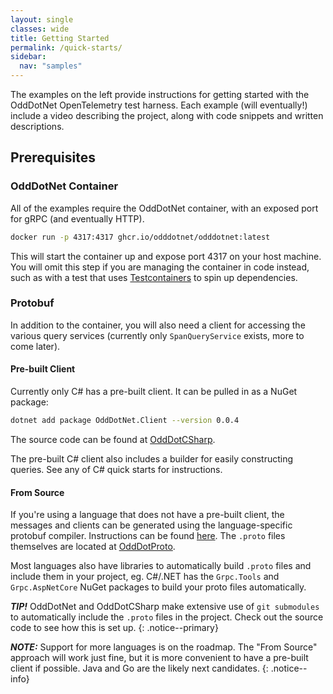 ```yaml
---
layout: single
classes: wide
title: Getting Started
permalink: /quick-starts/
sidebar:
  nav: "samples"
---
```

The examples on the left provide instructions for getting started with the OddDotNet
OpenTelemetry test harness. Each example (will eventually!) include a video 
describing the project, along with code snippets and written descriptions.

## Prerequisites
### OddDotNet Container
All of the examples require the OddDotNet container, with an exposed port for gRPC
(and eventually HTTP). 

```bash
docker run -p 4317:4317 ghcr.io/odddotnet/odddotnet:latest
```

This will start the container up and expose port 4317 on your host machine. You will
omit this step if you are managing the container in code instead, such as with a test
that uses [Testcontainers](https://testcontainers.com/) to spin up dependencies.

### Protobuf
In addition to the container, you will also need a client for accessing the various
query services (currently only `SpanQueryService` exists, more to come later).

#### Pre-built Client
Currently only C# has a pre-built client. It can be pulled in as a NuGet package:

```bash
dotnet add package OddDotNet.Client --version 0.0.4
```

The source code can be found at [OddDotCSharp](https://github.com/OddDotNet/OddDotCSharp).

The pre-built C# client also includes a builder for easily constructing queries. See any of
C# quick starts for instructions.

#### From Source
If you're using a language that does not have a pre-built client, the messages and clients can be generated using 
the language-specific protobuf compiler. Instructions can be found [here](https://grpc.io/docs/languages/).
The `.proto` files themselves are located at [OddDotProto](https://github.com/OddDotNet/OddDotProto).

Most languages also have libraries to automatically build
`.proto` files and include them in your project, eg. C#/.NET has the `Grpc.Tools` and 
`Grpc.AspNetCore` NuGet packages to build your proto files automatically.

***TIP!*** OddDotNet and OddDotCSharp make extensive use of `git submodules` to automatically include
the `.proto` files in the project. Check out the source code to see how this is set up.
{: .notice--primary}

***NOTE:*** Support for more languages is on the roadmap. The "From Source" approach will work just
fine, but it is more convenient to have a pre-built client if possible. Java and Go are
the likely next candidates.
{: .notice--info}